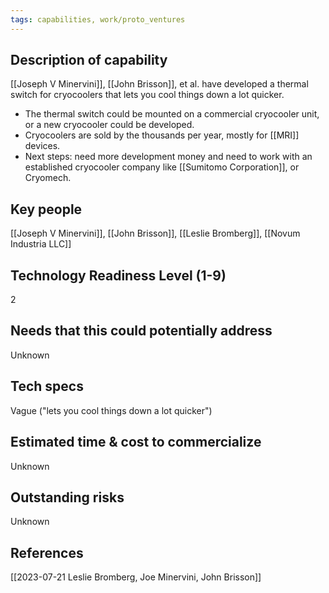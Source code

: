 ```yaml
---
tags: capabilities, work/proto_ventures
---
```

## Description of capability
[[Joseph V Minervini]], [[John Brisson]], et al. have developed a thermal switch for cryocoolers that lets you cool things down a lot quicker.
- The thermal switch could be mounted on a commercial cryocooler unit, or a new cryocooler could be developed.
- Cryocoolers are sold by the thousands per year, mostly for [[MRI]] devices.
- Next steps: need more development money and need to work with an established cryocooler company like [[Sumitomo Corporation]], or Cryomech.

## Key people
[[Joseph V Minervini]], [[John Brisson]], [[Leslie Bromberg]], [[Novum Industria LLC]]

## Technology Readiness Level (1-9)
2

## Needs that this could potentially address
Unknown

## Tech specs
Vague ("lets you cool things down a lot quicker")

## Estimated time & cost to commercialize
Unknown

## Outstanding risks
Unknown

## References
[[2023-07-21 Leslie Bromberg, Joe Minervini, John Brisson]]